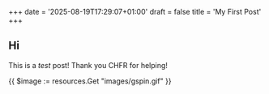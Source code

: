 +++
date = '2025-08-19T17:29:07+01:00'
draft = false
title = 'My First Post'
+++
## Hi

This is a *test* post! Thank you CHFR for helping!

{{ $image := resources.Get "images/gspin.gif" }}